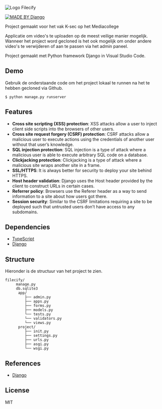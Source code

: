 ![Logo Filecify](https://i.imgur.com/ijp3Vkz.png)

[![MADE BY Django](https://img.shields.io/badge/Made%20with%20Django-000000.svg?style=flat&logo=Django&labelColor=000)](https://www.djangoproject.com/)

Project gemaakt voor het vak K-sec op het Mediacollege

Applicatie om video's te uploaden op de meest veilige manier mogelijk. Wanneer het project word gecloned is het ook mogelijk
om onder andere video's te verwijderen of aan te passen via het admin paneel.

Project gemaakt met Python framework Django in Visual Studio Code.

## Demo

Gebruik de onderstaande code om het project lokaal te runnen na het te hebben gecloned via Github.

```
$ python manage.py runserver
```

## Features

- **Cross site scripting (XSS) protection**: XSS attacks allow a user to inject client side scripts into the browsers of other users.
- **Cross site request forgery (CSRF) protection**: CSRF attacks allow a malicious user to execute actions using the credentials of another user without that user’s knowledge.
- **SQL injection protection**: SQL injection is a type of attack where a malicious user is able to execute arbitrary SQL code on a database.
- **Clickjacking protection**: Clickjacking is a type of attack where a malicious site wraps another site in a frame.
- **SSL/HTTPS**: It is always better for security to deploy your site behind HTTPS.
- **Host header validation**: Django uses the Host header provided by the client to construct URLs in certain cases.
- **Referrer policy**: Browsers use the Referer header as a way to send information to a site about how users got there.
- **Session security**: Similar to the CSRF limitations requiring a site to be deployed such that untrusted users don’t have access to any subdomains.

## Dependencies

- [TypeScript](https://www.typescriptlang.org/)
- [Django](https://docs.djangoproject.com/en/3.1/intro/tutorial01/)

## Structure

Hieronder is de structuur van het project te zien. 

```
filecify/
     manage.py
     db.sqlite3
      app/
         ├── admin.py
         ├── apps.py
         ├── forms.py
         ├── models.py
         └── tests.py
         └── validators.py
         └── views.py
      project/
         ├── init.py
         ├── settings.py
         ├── urls.py
         ├── asgi.py
         └── wsgi.py
```

## References

- [Django](https://docs.djangoproject.com/en/3.1/intro/tutorial01/)

## License

MIT

